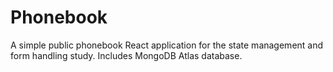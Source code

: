 # Phonebook
A simple public phonebook React application for the state management and form handling study.
Includes MongoDB Atlas database.
